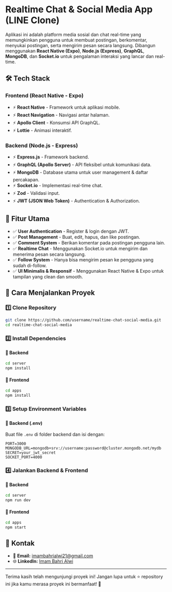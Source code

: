 # Realtime Chat & Social Media App (LINE Clone)

Aplikasi ini adalah platform media sosial dan chat real-time yang memungkinkan pengguna untuk membuat postingan, berkomentar, menyukai postingan, serta mengirim pesan secara langsung. Dibangun menggunakan **React Native (Expo)**, **Node.js (Express)**, **GraphQL**, **MongoDB**, dan **Socket.io** untuk pengalaman interaksi yang lancar dan real-time.

## 🛠 Tech Stack

### **Frontend (React Native - Expo)**
- ⚡ **React Native** - Framework untuk aplikasi mobile.
- ⚡ **React Navigation** - Navigasi antar halaman.
- ⚡ **Apollo Client** - Konsumsi API GraphQL.
- ⚡ **Lottie** - Animasi interaktif.

### **Backend (Node.js - Express)**
- ⚡ **Express.js** - Framework backend.
- ⚡ **GraphQL (Apollo Server)** - API fleksibel untuk komunikasi data.
- ⚡ **MongoDB** - Database utama untuk user management & daftar percakapan.
- ⚡ **Socket.io** - Implementasi real-time chat.
- ⚡ **Zod** - Validasi input.
- ⚡ **JWT (JSON Web Token)** - Authentication & Authorization.

## 🎨 Fitur Utama
- ✅ **User Authentication** - Register & login dengan JWT.
- ✅ **Post Management** - Buat, edit, hapus, dan like postingan.
- ✅ **Comment System** - Berikan komentar pada postingan pengguna lain.
- ✅ **Realtime Chat** - Menggunakan Socket.io untuk mengirim dan menerima pesan secara langsung.
- ✅ **Follow System** - Hanya bisa mengirim pesan ke pengguna yang sudah di-follow.
- ✅ **UI Minimalis & Responsif** - Menggunakan React Native & Expo untuk tampilan yang clean dan smooth.

## 🚀 Cara Menjalankan Proyek

### **1️⃣ Clone Repository**
```sh
git clone https://github.com/username/realtime-chat-social-media.git
cd realtime-chat-social-media
```

### **2️⃣ Install Dependencies**
#### 🔹 **Backend**
```sh
cd server
npm install
```
#### 🔹 **Frontend**
```sh
cd apps
npm install
```

### **3️⃣ Setup Environment Variables**
#### 🔹 **Backend (.env)**
Buat file `.env` di folder backend dan isi dengan:
```env
PORT=3000
MONGODB_URL=mongodb+srv://username:password@cluster.mongodb.net/mydb
SECRET=your_jwt_secret
SOCKET_PORT=4000
```

### **4️⃣ Jalankan Backend & Frontend**
#### 🔹 **Backend**
```sh
cd server
npm run dev
```
#### 🔹 **Frontend**
```sh
cd apps
npm start
```

## 📩 Kontak
- 📧 **Email:** imambahrialwi21@gmail.com  
- 🌐 **LinkedIn:** [Imam Bahri Alwi](https://www.linkedin.com/in/imam-bahri-alwi-019816250/)  

---
Terima kasih telah mengunjungi proyek ini! Jangan lupa untuk ⭐ repository ini jika kamu merasa proyek ini bermanfaat! 🚀

